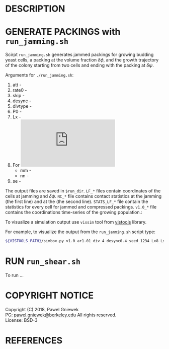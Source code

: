 DESCRIPTION
==================================================

GENERATE PACKINGS with `run_jamming.sh`
==================================================
Scirpt `run_jamming.sh` generates jammed packings 
for growing budding yeast cells, a packing at the 
volume fraction $\delta\phi$, and the growth trajectory 
of the colony starting from two cells and ending 
with the packing at $\delta\psi$.

Arguments for `./run_jamming.sh`:    
1. att - 
2. rate0 - 
3. skip - 
4. desync - 
5. divtype - 
6. P0 - 
7. Lx - 
8. For ![dphi](https://latex.codecogs.com/gif.latex?%5Cdelta%5Cphi%3D%5C%24%5C%7Bmm%5C%7D%5Ccdot%2010%5E%7B-%5C%24%5C%7Bnn%5C%7D%7D)
    * mm -
    * nn -
9. se - 

The output files are saved in `$run_dir`.
`LF_*` files contain coordinates of the cells at jamming
and $\delta\psi$. `NC_*` file contains contact statistics
at the jamming (the first line) and at the (the second line).
`STATS_LF_*` file contain the statistics for every cell
for jammed and compressed packings. `v1.0_*` file  contains
the coordinations time-series of the growing population.:

To visualize a simulation output use `vissim` tool from 
[vistools](https://github.com/pgniewko/vistools) library.

For example, to visualize the output from 
the `run_jamming.sh` script type:

```bash
${VISTOOLS_PATH}/simbox.py v1.0_ar1.01_div_4_desync0.4_seed_1234_Lx8_Ly8_att0.0_P0.001.dat 8.0 0.0
```


RUN `run_shear.sh`
==================================================
To run ...

COPYRIGHT NOTICE
================
Copyright (C) 2018,  Pawel Gniewek     
PG: pawel.gniewek@berkeley.edu
All rights reserved.   
License: BSD-3  

REFERENCES
===============

